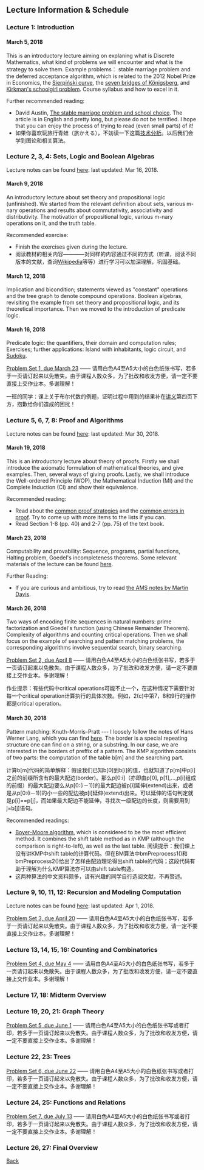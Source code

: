 ## Lecture Information & Schedule

### Lecture 1: Introduction

#### March 5, 2018

This is an introductory lecture aiming on explaning what is Discrete Mathematics, what kind of problems we will encounter and what is the strategy to solve them. Example problems： stable marriage problem and the deferred acceptance algorithm, which is related to the 2012 Nobel Prize in Economics, the [Sierpiński curve](https://en.wikipedia.org/wiki/Sierpi%C5%84ski_curve), the [seven bridges of Königsberg](https://en.wikipedia.org/wiki/Seven_Bridges_of_K%C3%B6nigsberg), and [Kirkman's schoolgirl problem](https://en.wikipedia.org/wiki/Kirkman%27s_schoolgirl_problem). Course syllabus and how to excel in it.

Further recommended reading: 
+ David Austin, [The stable marriage problem and school choice](http://www.ams.org/publicoutreach/feature-column/fc-2015-03). The article is in English and pretty long, but please do not be terrified. I hope that you can enjoy the process of trying to read (even small parts) of it!
+ 如果你喜欢玩旅行青蛙（旅かえる），不妨读一下这篇[技术分析](https://www.zhihu.com/question/68733553/answer/305463907)。以后我们会学到图论和相关算法。

### Lecture 2, 3, 4: Sets, Logic and Boolean Algebras

Lecture notes can be found [here](/Lecture_Notes.pdf): last updated: Mar 16, 2018. 

#### March 9, 2018

An introductory lecture about set theory and propositional logic (unfinished). We started from the relevant definition about sets, various m-nary operations and results about commutativity, associativity and distributivity. The motivation of propositional logic, various m-nary operations on it, and the truth table.

Recommended exercise:
+ Finish the exercises given during the lecture.
+ 阅读教材的相关内容————对同样的内容通过不同的方式（听课，阅读不同版本的文献，查询[Wikipedia](https://en.wikipedia.org/)等等）进行学习可以加深理解，巩固基础。
#### March 12, 2018

Implication and bicondition; statements viewed as "constant" operations and the tree graph to denote compound operations. Boolean algebras, revisiting the example from set theory and propositional logic, and its theoretical importance. Then we moved to the introduction of predicate logic.

#### March 16, 2018

Predicate logic: the quantifiers, their domain and computation rules; Exercises; further applications: Island with inhabitants, logic circuit, and [Sudoku](https://en.wikipedia.org/wiki/Sudoku).

[Problem Set 1, due March 23](/homework_set_1.pdf) —— 请用白色A4至A5大小的白色纸张书写，若多于一页请订起来以免散失。由于课程人数众多，为了批改和收发方便，请一定不要直接上交作业本。多谢理解！

一班的同学：课上关于布尔代数的例题，证明过程中用到的结果补在[讲义](/Lecture_Notes.pdf)第四页下方，抱歉给你们造成的困扰！

### Lecture 5, 6, 7, 8: Proof and Algorithms

Lecture notes can be found [here](/Lecture_Notes_1.pdf): last updated: Mar 30, 2018. 

#### March 19, 2018
This is an introductory lecture about theory of proofs. Firstly we shall introduce the axiomatic formulation of mathematical theories, and give examples. Then, several ways of giving proofs. Lastly, we shall introduce the Well-ordered Principle (WOP), the Mathematical Induction (MI) and the Complete Induction (CI) and show their equivalence.  

Recommended reading:
+ Read about the [common proof strategies](http://www.mathcs.bethel.edu/~gossett/DiscreteMathWithProof/ProofStrategies.pdf) and the [common errors in proof](http://www.mathcs.bethel.edu/~gossett/DiscreteMathWithProof/CommonErrorsInProofs.pdf). Try to come up with more items to the lists if you can.
+ Read Section 1-8 (pp. 40) and 2-7 (pp. 75) of the text book.

#### March 23, 2018

Computability and provability: Sequence, programs, partial functions, Halting problem, Goedel's incompleteness theorems. Some relevant materials of the lecture can be found [here](http://www.math.hawaii.edu/~dale/godel/godel.html).

Further Reading:
+ If you are curious and ambitious, try to read [the AMS notes by Martin Davis](http://www.ams.org/notices/200604/fea-davis.pdf).

#### March 26, 2018

Two ways of encoding finite sequences in natural numbers: prime factorization and Goedel's function (using Chinese Remainder Theorem). Complexity of algorithms and counting critical operations. Then we shall focus on the example of searching and pattern matching problems, the corresponding algorithms involve sequential search, binary searching.

[Problem Set 2, due April 8](/homework_set_2.pdf) —— 请用白色A4至A5大小的白色纸张书写，若多于一页请订起来以免散失。由于课程人数众多，为了批改和收发方便，请一定不要直接上交作业本。多谢理解！

作业提示：有些代码中critical operations可能不止一个，在这种情况下需要针对每一个critical operation计算执行的具体次数。例如，2(c)中第7，8和9行的操作都是critical operation。

#### March 30, 2018

Pattern matching: Knuth-Morris-Pratt --- I loosely follow the notes of Hans Werner Lang, which you can find [here](http://www.inf.fh-flensburg.de/lang/algorithmen/pattern/kmpen.htm). The border is a special repeating structure one can find on a string, or a substring. In our case, we are interested in the borders of preffix of a pattern. The KMP algorithm consists of two parts: the computation of the table b\[m\] and the searching part.

计算b[m]代码的简单解释：假设我们已知b[0]到b[i]的值，也就知道了p[m]中p[i]之前的前缀所含有的最大配边(border)。那么p[0:i]（亦即由p[0], p[1],...,p[i]组成的前缀）的最大配边要么从p[0:(i－1)]的最大配边被p[i]延伸(extend)出来，或者是从p[0:(i－1)]的小一些的配边被p[i]延伸(extend)出来。可以延伸的语句判定就是p[i]==p[j]，而如果最大配边不能延伸，寻找次一级配边的长度，则需要用到j=b[j]语句。

Recommended readings:
+ [Boyer-Moore algorithm](http://www.inf.fh-flensburg.de/lang/algorithmen/pattern/bmen.htm), which is considered to be the most efficient method. It combines the shift table method as in KMP (although the comparison is right-to-left), as well as the last table. 阅读提示：我们课上没有讲KMP中shift table的计算代码。但在BM算法中bmPreprocess1()和bmPreprocess2()给出了怎样由配边理论得出shift table的代码；这段代码有助于理解为什么KMP算法亦可以由shift table构造。
+ 这两种算法的中文资料颇多，请有兴趣的同学自行选阅文献，不再赘述。

### Lecture 9, 10, 11, 12: Recursion and Modeling Computation

Lecture notes can be found [here](/Lecture_Notes_2.pdf): last updated: Apr 1, 2018. 

[Problem Set 3, due April 20]() —— 请用白色A4至A5大小的白色纸张书写，若多于一页请订起来以免散失。由于课程人数众多，为了批改和收发方便，请一定不要直接上交作业本。多谢理解！

### Lecture 13, 14, 15, 16: Counting and Combinatorics

[Problem Set 4, due May 4]() —— 请用白色A4至A5大小的白色纸张书写，若多于一页请订起来以免散失。由于课程人数众多，为了批改和收发方便，请一定不要直接上交作业本。多谢理解！

### Lecture 17, 18: Midterm Overview

### Lecture 19, 20, 21: Graph Theory

[Problem Set 5, due June 1]() —— 请用白色A4至A5大小的白色纸张书写或者打印，若多于一页请订起来以免散失。由于课程人数众多，为了批改和收发方便，请一定不要直接上交作业本。多谢理解！

### Lecture 22, 23: Trees

[Problem Set 6, due June 22]() —— 请用白色A4至A5大小的白色纸张书写或者打印，若多于一页请订起来以免散失。由于课程人数众多，为了批改和收发方便，请一定不要直接上交作业本。多谢理解！

### Lecture 24, 25: Functions and Relations

[Problem Set 7, due July 13]() —— 请用白色A4至A5大小的白色纸张书写或者打印，若多于一页请订起来以免散失。由于课程人数众多，为了批改和收发方便，请一定不要直接上交作业本。多谢理解！

### Lecture 26, 27: Final Overview

[Back](/index.md)
